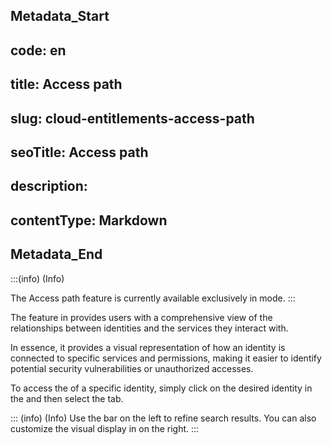 ## Metadata_Start 
## code: en
## title: Access path 
## slug: cloud-entitlements-access-path 
## seoTitle: Access path 
## description:  
## contentType: Markdown 
## Metadata_End
:::(info) (Info)

The Access path feature is currently available exclusively in  mode.
:::

The  feature in  provides users with a comprehensive view of the relationships between identities and the services they interact with.

In essence, it provides a visual representation of how an identity is connected to specific services and permissions, making it easier to identify potential security vulnerabilities or unauthorized accesses.

To access the  of a specific identity, simply click on the desired identity in the  and then select the  tab.


::: (info) (Info)
Use the  bar on the left to refine search results. You can also customize the visual display in  on the right.
:::

